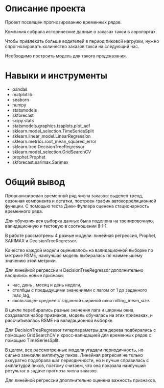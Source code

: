 # Описание проекта

Проект посвящен прогнозированию временных рядов.

Компания собрала исторические данные о заказах такси в аэропортах. 

Чтобы привлекать больше водителей в период пиковой нагрузки, 
нужно спрогнозировать количество заказов такси на следующий час. 

Необходимо построить модель для такого предсказания.

# Навыки и инструменты
- pandas
- matplotlib
- seaborn
- numpy
- statsmodels
- skforecast
- scipy.stats
- statsmodels.graphics.tsaplots.plot_acf
- sklearn.model_selection.TimeSeriesSplit
- sklearn.linear_model.LinearRegression
- sklearn.metrics.root_mean_squared_error
- sklearn.tree.DecisionTreeRegressor
- sklearn.model_selection.GridSearchCV
- prophet.Prophet
- skforecast.sarimax.Sarimax

# Общий вывод
Проанализирован временной ряд числа заказов: выделен тренд, сезонная компонента и остатки, построен график автокорреляционной функции.
С помощью теста Дики-Фуллера оценена стационарность временного ряда.

Для обучения вся выборка данных была поделена на тренировочную, валидационную и тестовую в соотношении 8:1:1.

В работе рассмотрены 4  разные модели:
линейная регрессия, Prophet, SARIMAX и DecisionTreeRegressor.

Качество каждой модели оценивалось на валидационной выборке по метрике RSME,
наилучшая модель  выбиралась по наименьшему значению этой метрики.

Для линейной регрессии и DecisionTreeRegressor дополнительно вводились новые признаки:

  - час, день , месяц и день недели,
  - столбцы с предыдущими значениями с лагом от 1 до заданного max_lag,
  - скользящее среднее с заданной шириной окна rolling_mean_size.

В цикле перебирались разные значения лага и ширины окна, создавался набор признаков, модель обучалась на этих признаках,
и рассчитывалась RSME на валидационной выборке.

Для DecisionTreeRegressor гиперпараметры для дерева подбирались с помощью GridSearchCV 
и кросс-валидацией для временных рядов с помощью TimeSeriesSplit. 

В целом, все рассмотренные модели угадали периодичность, но сильно занизили амплитуду пиков.
Линейная регресия не только аккуратно подобрала шаг периодичности, но и лучше справилась с амплитудой пиков, 
поэтому считаем, что она показала наилучший результат в задаче прогноза числа заказов.

Для линейной регрессии дпоплнительно оценена важность признаков.

